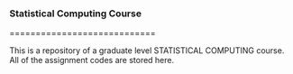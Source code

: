 ### Statistical Computing Course
============================

This is a repository of a graduate level STATISTICAL COMPUTING course. All of the assignment codes are stored here. 
